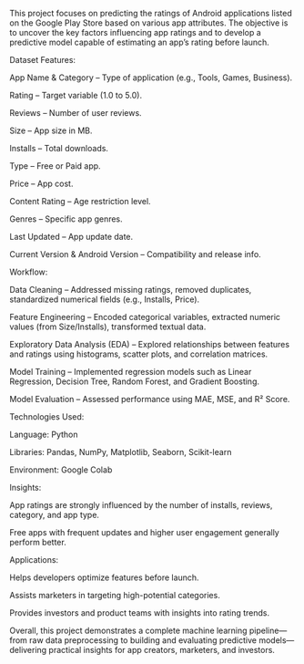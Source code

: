 This project focuses on predicting the ratings of Android applications listed on the Google Play Store based on various app attributes. The objective is to uncover the key factors influencing app ratings and to develop a predictive model capable of estimating an app’s rating before launch.

Dataset Features:

App Name & Category – Type of application (e.g., Tools, Games, Business).

Rating – Target variable (1.0 to 5.0).

Reviews – Number of user reviews.

Size – App size in MB.

Installs – Total downloads.

Type – Free or Paid app.

Price – App cost.

Content Rating – Age restriction level.

Genres – Specific app genres.

Last Updated – App update date.

Current Version & Android Version – Compatibility and release info.

Workflow:

Data Cleaning – Addressed missing ratings, removed duplicates, standardized numerical fields (e.g., Installs, Price).

Feature Engineering – Encoded categorical variables, extracted numeric values (from Size/Installs), transformed textual data.

Exploratory Data Analysis (EDA) – Explored relationships between features and ratings using histograms, scatter plots, and correlation matrices.

Model Training – Implemented regression models such as Linear Regression, Decision Tree, Random Forest, and Gradient Boosting.

Model Evaluation – Assessed performance using MAE, MSE, and R² Score.

Technologies Used:

Language: Python

Libraries: Pandas, NumPy, Matplotlib, Seaborn, Scikit-learn

Environment: Google Colab

Insights:

App ratings are strongly influenced by the number of installs, reviews, category, and app type.

Free apps with frequent updates and higher user engagement generally perform better.

Applications:

Helps developers optimize features before launch.

Assists marketers in targeting high-potential categories.

Provides investors and product teams with insights into rating trends.

Overall, this project demonstrates a complete machine learning pipeline—from raw data preprocessing to building and evaluating predictive models—delivering practical insights for app creators, marketers, and investors.
